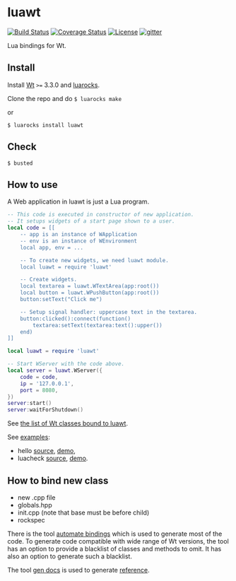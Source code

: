 # luawt

[![Build Status][build-status]][travis]
[![Coverage Status][coveralls-badge]][coveralls-page]
[![License][license]](LICENSE)
[![gitter][gitter-badge]][gitter-page]

Lua bindings for Wt.

## Install

Install [Wt][wt] `>=` 3.3.0 and [luarocks][luarocks].

Clone the repo and do
`$ luarocks make`

or

`$ luarocks install luawt`

## Check

`$ busted`

## How to use

A Web application in luawt is just a Lua program.

```lua
-- This code is executed in constructor of new application.
-- It setups widgets of a start page shown to a user.
local code = [[
    -- app is an instance of WApplication
    -- env is an instance of WEnvironment
    local app, env = ...

    -- To create new widgets, we need luawt module.
    local luawt = require 'luawt'

    -- Create widgets.
    local textarea = luawt.WTextArea(app:root())
    local button = luawt.WPushButton(app:root())
    button:setText("Click me")

    -- Setup signal handler: uppercase text in the textarea.
    button:clicked():connect(function()
        textarea:setText(textarea:text():upper())
    end)
]]

local luawt = require 'luawt'

-- Start WServer with the code above.
local server = luawt.WServer({
    code = code,
    ip = '127.0.0.1',
    port = 8080,
})
server:start()
server:waitForShutdown()
```

See [the list of Wt classes bound to luawt][reference].

See [examples][examples]:
 * hello [source][hello-source], [demo][hello-demo],
 * luacheck [source][luacheck-source], [demo][luacheck-demo].

## How to bind new class

 - new .cpp file
 - globals.hpp
 - init.cpp (note that base must be before child)
 - rockspec

There is the tool [automate bindings][automate_bindings] which is used
to generate most of the code. To generate code compatible with wide
range of Wt versions, the tool has an option to provide a blacklist
of classes and methods to omit. It has also an option to generate
such a blacklist.

The tool [gen docs][gen-docs] is used to generate
[reference][reference].

[license]: https://img.shields.io/badge/License-GPL2-brightgreen.png
[travis]: https://travis-ci.org/LuaAndC/luawt
[build-status]: https://travis-ci.org/LuaAndC/luawt.png?branch=master
[coveralls-page]: https://coveralls.io/r/LuaAndC/luawt
[coveralls-badge]: https://coveralls.io/repos/LuaAndC/luawt/badge.png
[gitter-page]: https://gitter.im/luawt/Lobby
[gitter-badge]: https://badges.gitter.im/USER/REPO.png
[examples]: https://github.com/LuaAndC/luawt/tree/master/examples
[reference]: https://github.com/LuaAndC/luawt/blob/master/docs/reference.md
[automate_bindings]: https://github.com/LuaAndC/luawt/blob/master/tools/automate_bindings.py
[gen-docs]: https://github.com/LuaAndC/luawt/blob/master/tools/gen-docs.lua
[wt]: https://www.webtoolkit.eu/
[luarocks]: https://luarocks.org/
[hello-source]: https://github.com/LuaAndC/luawt/tree/master/examples/hello
[hello-demo]: http://78.47.9.147:12346/
[luacheck-source]: https://github.com/LuaAndC/luawt/tree/master/examples/luacheck
[luacheck-demo]: http://78.47.9.147:12345/
